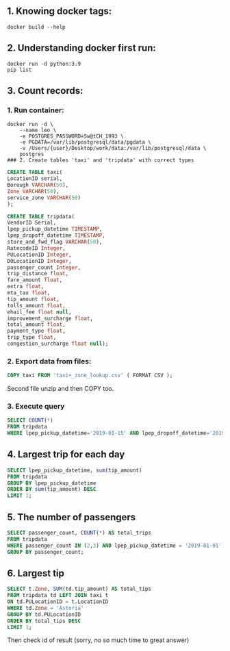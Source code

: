 ## 1. Knowing docker tags:
```console
docker build --help
```
## 2. Understanding docker first run:
```console
docker run -d python:3.9
pip list
```
## 3.  Count records:

### 1. Run container:
```console
docker run -d \
	--name leo \
	-e POSTGRES_PASSWORD=Sw@tCH_1993 \
	-e PGDATA=/var/lib/postgresql/data/pgdata \
	-v /Users/{user}/Desktop/work/data:/var/lib/postgresql/data \
	postgres
### 2. Create tables 'taxi' and 'tripdata' with correct types
```
```sql
CREATE TABLE taxi(
LocationID serial,
Borough VARCHAR(50),
Zone VARCHAR(50),
service_zone VARCHAR(50)
);

CREATE TABLE tripdata(
VendorID Serial,
lpep_pickup_datetime TIMESTAMP,
lpep_dropoff_datetime TIMESTAMP,
store_and_fwd_flag VARCHAR(50),
RatecodeID Integer,
PULocationID Integer,
DOLocationID Integer,
passenger_count Integer,
trip_distance float,
fare_amount float,
extra float,
mta_tax float,
tip_amount float,
tolls_amount float,
ehail_fee float null,
improvement_surcharge float,
total_amount float,
payment_type float,
trip_type float,
congestion_surcharge float null);
```

### 2. Export data from files:
```sql
COPY taxi FROM 'taxi+_zone_lookup.csv' ( FORMAT CSV );
```
Second file unzip and then COPY too.

### 3. Execute query
```sql
SELECT COUNT(*) 
FROM tripdata
WHERE lpep_pickup_datetime='2019-01-15' AND lpep_dropoff_datetime='2019-01-15' 
```
## 4. Largest trip for each day
```sql
SELECT lpep_pickup_datetime, sum(tip_amount)
FROM tripdata
GROUP BY lpep_pickup_datetime
ORDER BY sum(tip_amount) DESC
LIMIT 1;
```
## 5. The number of passengers
```sql
SELECT passenger_count, COUNT(*) AS total_trips
FROM tripdata
WHERE passenger_count IN (2,3) AND lpep_pickup_datetime = '2019-01-01'
GROUP BY passenger_count;
```

## 6. Largest tip
```sql
SELECT t.Zone, SUM(td.tip_amount) AS total_tips
FROM tripdata td LEFT JOIN taxi t 
ON td.PULocationID = t.LocationID
WHERE td.Zone = 'Astoria'
GROUP BY td.PULocationID
ORDER BY total_tips DESC
LIMIT 1;
```
Then check id of result (sorry, no so much time to great answer)

